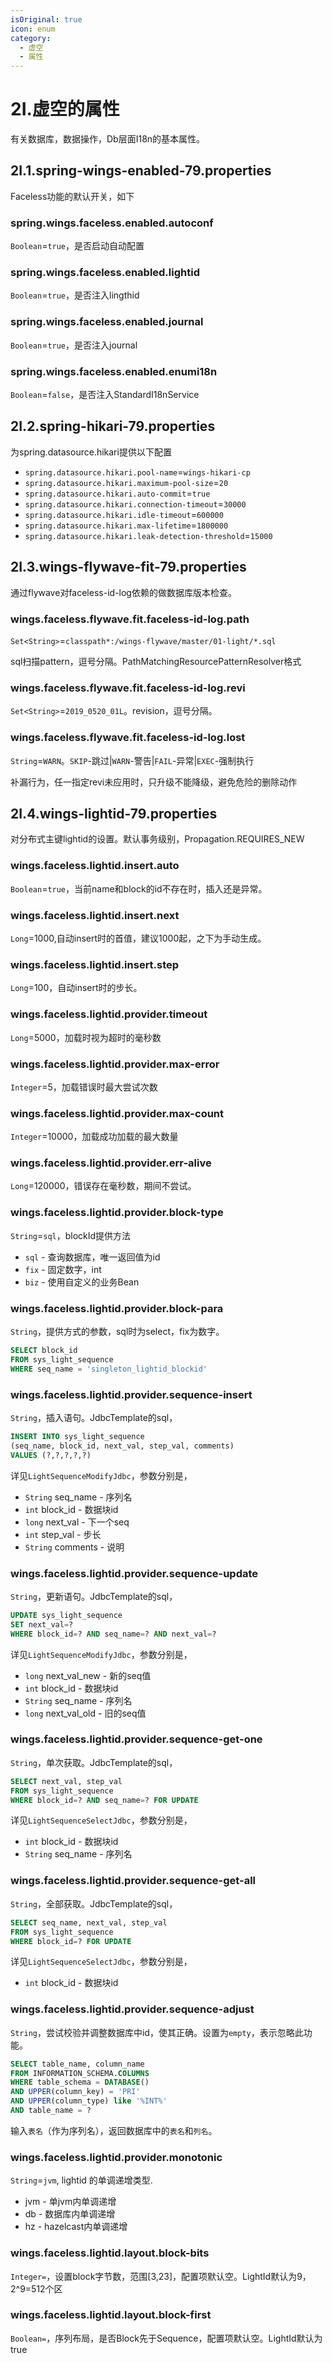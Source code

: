 ```yaml
---
isOriginal: true
icon: enum
category:
  - 虚空
  - 属性
---
```


# 2I.虚空的属性

有关数据库，数据操作，Db层面I18n的基本属性。

## 2I.1.spring-wings-enabled-79.properties

Faceless功能的默认开关，如下

### spring.wings.faceless.enabled.autoconf

`Boolean`=`true`，是否启动自动配置

### spring.wings.faceless.enabled.lightid

`Boolean`=`true`，是否注入lingthid

### spring.wings.faceless.enabled.journal

`Boolean`=`true`，是否注入journal

### spring.wings.faceless.enabled.enumi18n

`Boolean`=`false`，是否注入StandardI18nService

## 2I.2.spring-hikari-79.properties

为spring.datasource.hikari提供以下配置

* `spring.datasource.hikari.pool-name`=`wings-hikari-cp`
* `spring.datasource.hikari.maximum-pool-size`=`20`
* `spring.datasource.hikari.auto-commit`=`true`
* `spring.datasource.hikari.connection-timeout`=`30000`
* `spring.datasource.hikari.idle-timeout`=`600000`
* `spring.datasource.hikari.max-lifetime`=`1800000`
* `spring.datasource.hikari.leak-detection-threshold`=`15000`

## 2I.3.wings-flywave-fit-79.properties

通过flywave对faceless-id-log依赖的做数据库版本检查。

### wings.faceless.flywave.fit.faceless-id-log.path

`Set<String>`=`classpath*:/wings-flywave/master/01-light/*.sql`

sql扫描pattern，逗号分隔。PathMatchingResourcePatternResolver格式

### wings.faceless.flywave.fit.faceless-id-log.revi

`Set<String>`=`2019_0520_01L`。revision，逗号分隔。

### wings.faceless.flywave.fit.faceless-id-log.lost

`String`=`WARN`。`SKIP`-跳过|`WARN`-警告|`FAIL`-异常|`EXEC`-强制执行

补漏行为，任一指定revi未应用时，只升级不能降级，避免危险的删除动作

## 2I.4.wings-lightid-79.properties

对分布式主键lightid的设置。默认事务级别，Propagation.REQUIRES_NEW

### wings.faceless.lightid.insert.auto

`Boolean`=`true`，当前name和block的id不存在时，插入还是异常。

### wings.faceless.lightid.insert.next

`Long`=1000,自动insert时的首值，建议1000起，之下为手动生成。

### wings.faceless.lightid.insert.step

`Long`=100，自动insert时的步长。

### wings.faceless.lightid.provider.timeout

`Long`=5000，加载时视为超时的毫秒数

### wings.faceless.lightid.provider.max-error

`Integer`=5，加载错误时最大尝试次数

### wings.faceless.lightid.provider.max-count

`Integer`=10000，加载成功加载的最大数量

### wings.faceless.lightid.provider.err-alive

`Long`=120000，错误存在毫秒数，期间不尝试。

### wings.faceless.lightid.provider.block-type

`String`=`sql`，blockId提供方法

* `sql` - 查询数据库，唯一返回值为id
* `fix` - 固定数字，int
* `biz` - 使用自定义的业务Bean

### wings.faceless.lightid.provider.block-para

`String`，提供方式的参数，sql时为select，fix为数字。

```sql
SELECT block_id
FROM sys_light_sequence 
WHERE seq_name = 'singleton_lightid_blockid'
```

### wings.faceless.lightid.provider.sequence-insert

`String`，插入语句。JdbcTemplate的sql，

```sql
INSERT INTO sys_light_sequence
(seq_name, block_id, next_val, step_val, comments) 
VALUES (?,?,?,?,?)
```

详见`LightSequenceModifyJdbc`，参数分别是，

* `String` seq_name - 序列名
* `int` block_id - 数据块id
* `long` next_val - 下一个seq
* `int` step_val - 步长
* `String` comments - 说明

### wings.faceless.lightid.provider.sequence-update

`String`，更新语句。JdbcTemplate的sql，

```sql
UPDATE sys_light_sequence 
SET next_val=? 
WHERE block_id=? AND seq_name=? AND next_val=?
```

详见`LightSequenceModifyJdbc`，参数分别是，

* `long` next_val_new - 新的seq值
* `int` block_id - 数据块id
* `String` seq_name - 序列名
* `long` next_val_old - 旧的seq值

### wings.faceless.lightid.provider.sequence-get-one

`String`，单次获取。JdbcTemplate的sql，

```sql
SELECT next_val, step_val 
FROM sys_light_sequence 
WHERE block_id=? AND seq_name=? FOR UPDATE
```

详见`LightSequenceSelectJdbc`，参数分别是，

* `int` block_id - 数据块id
* `String` seq_name - 序列名

### wings.faceless.lightid.provider.sequence-get-all

`String`，全部获取。JdbcTemplate的sql，

```sql
SELECT seq_name, next_val, step_val 
FROM sys_light_sequence 
WHERE block_id=? FOR UPDATE
```

详见`LightSequenceSelectJdbc`，参数分别是，

* `int` block_id - 数据块id

### wings.faceless.lightid.provider.sequence-adjust

`String`，尝试校验并调整数据库中id，使其正确。设置为`empty`，表示忽略此功能。

```sql
SELECT table_name, column_name 
FROM INFORMATION_SCHEMA.COLUMNS 
WHERE table_schema = DATABASE() 
AND UPPER(column_key) = 'PRI' 
AND UPPER(column_type) like '%INT%' 
AND table_name = ?
```

输入`表名`（作为序列名），返回数据库中的`表名`和`列名`。

### wings.faceless.lightid.provider.monotonic

`String`=`jvm`, lightid 的单调递增类型.

* jvm - 单jvm内单调递增
* db - 数据库内单调递增
* hz - hazelcast内单调递增

### wings.faceless.lightid.layout.block-bits

`Integer=`，设置block字节数，范围[3,23]，配置项默认空。LightId默认为9，2^9=512个区

### wings.faceless.lightid.layout.block-first

`Boolean=`，序列布局，是否Block先于Sequence，配置项默认空。LightId默认为true
